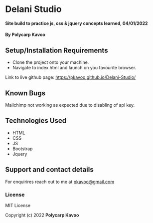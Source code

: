 # Delani Studio
#### Site build to practice js, css & jquery concepts learned, 04/01/2022
#### By **Polycarp Kavoo**
## Setup/Installation Requirements
* Clone the project onto your machine.
* Navigate to index.html and launch on you favourite browser.

Link to live github page: https://pkavoo.github.io/Delani-Studio/
## Known Bugs
Mailchimp not working as expected due to disabling of api key.
## Technologies Used
* HTML
* CSS
* JS
* Bootstrap
* Jquery
## Support and contact details
For enquirires reach out to me at pkavoo@gmail.com
### License
MIT License

Copyright (c) 2022 **Polycarp Kavoo**
